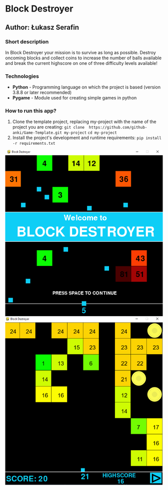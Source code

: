 # Block Destroyer
## Author: Łukasz Serafin

### Short description
In Block Destroyer your mission is to survive as long as possible. 
Destroy oncoming blocks and collect coins to increase the number of balls available
and break the current highscore on one of three difficulty levels available!

### Technologies
- **Python** - Programming language on which the project is based (version 3.8.8 or later recommended)
- **Pygame** - Module used for creating simple games in python

### How to run this app?
1. Clone the template project, replacing my-project with the name of the project you are creating: 
`git clone  https://github.com/github-anki/Game-Template.git my-project`
`cd my-project `
2. Install the project's development and runtime requirements:
`pip install -r requirements.txt`

![](IMG/screen2.png)\
![](IMG/screen1.png)